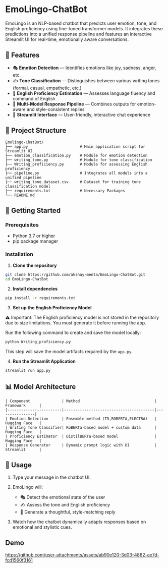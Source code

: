 # EmoLingo-ChatBot
EmoLingo is an NLP-based chatbot that predicts user emotion, tone, and English proficiency using fine-tuned transformer models. It integrates these predictions into a unified response pipeline and features an interactive Streamlit UI for real-time, emotionally aware conversations.

## 🚀 Features

- 🎭 **Emotion Detection** — Identifies emotions like joy, sadness, anger, etc.
- ✍️ **Tone Classification** — Distinguishes between various writing tones (formal, casual, empathetic, etc.)
- 🧠 **English Proficiency Estimation** — Assesses language fluency and command of English
- 🔗 **Multi-Model Response Pipeline** — Combines outputs for emotion-aware and style-consistent replies
- 💬 **Streamlit Interface** — User-friendly, interactive chat experience

## 📁 Project Structure

    Emolingo-ChatBot/
    ├── app.py                       # Main application script for Streamlit UI
    ├── emotion_classification.py    # Module for emotion detection
    ├── writing_tone.py              # Module for tone classification
    ├── Writing_proficiency.py       # Module for assessing English proficiency
    ├── pipeline.py                  # Integrates all models into a unified pipeline
    ├── writing_tone_dataset.csv     # Dataset for training tone classification model
    ├── requirements.txt             # Necessary Packages
    └── README.md

## 🚀 Getting Started

### Prerequisites

- Python 3.7 or higher
- pip package manager

### Installation

1. **Clone the repository**

```bash
git clone https://github.com/akshay-menta/EmoLingo-ChatBot.git
cd EmoLingo-ChatBot
```

2. **Install dependencies**

```bash
pip install -r requirements.txt
```

3. **Set up the English Proficiency Model**

⚠️ Important: The English proficiency model is not stored in the repository due to size limitations. You must generate it before running the app.

Run the following command to create and save the model locally:

```bash
python Writing_proficiency.py
```
This step will save the model artifacts required by the ```app.py```.

4. **Run the Streamlit Application**

```bash
streamlit run app.py
```

## 📊 Model Architecture
```
| Component              | Method                                 | Framework      |
|------------------------|----------------------------------------|----------------|
| Emotion Detection      | Ensemble method (T5,ROBERTA,ELECTRA)   | Hugging Face   |
| Writing Tone Classifier| RoBERTa-based model + custom data      | Hugging Face   |
| Proficiency Estimator  | DistilBERTa-based model                | Hugging Face   |
| Response Generator     | Dynamic prompt logic with UI           | Streamlit      |
```

## 🧪 Usage

1. Type your message in the chatbot UI.

2. EmoLingo will:
   - 🎭 Detect the emotional state of the user
   - ✍️ Assess the tone and English proficiency
   - 💬 Generate a thoughtful, style-matching reply

3. Watch how the chatbot dynamically adapts responses based on emotional and stylistic cues.


## Demo

https://github.com/user-attachments/assets/ab90e120-3d03-4862-ae7d-fcd1560f3161


